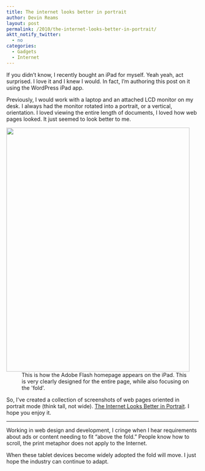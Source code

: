 ```yaml
---
title: The internet looks better in portrait
author: Devin Reams
layout: post
permalink: /2010/the-internet-looks-better-in-portrait/
aktt_notify_twitter:
  - no
categories:
  - Gadgets
  - Internet
---
```

If you didn&#8217;t know, I recently bought an iPad for myself. Yeah yeah, act surprised. I love it and I knew I would. In fact, I&#8217;m authoring this post on it using the WordPress iPad app. 

Previously, I would work with a laptop and an attached LCD monitor on my desk. I always had the monitor rotated into a portrait, or a vertical, orientation. I loved viewing the entire length of documents, I loved how web pages looked. It just seemed to look better to me.

<dl id="attachment_1095" class="wp-caption aligncenter" style="max-width:480px">
  <dt>
    <a href="https://devin.reams.me/wp/wp-content/uploads/2010/04/p_1024_768_2ACA2507-B426-43CD-ABCF-CCC23A3CC810.jpeg"><img src="https://devin.reams.me/wp/wp-content/uploads/2010/04/p_1024_768_2ACA2507-B426-43CD-ABCF-CCC23A3CC810.jpeg" alt="" title="Adobe Flash" width="480" height="640" class="size-full wp-image-1095" /></a>
  </dt>
  
  <dd>
    This is how the Adobe Flash homepage appears on the iPad. This is very clearly designed for the entire page, while also focusing on the 'fold'.
  </dd>
</dl>

So, I&#8217;ve created a collection of screenshots of web pages oriented in portrait mode (think tall, not wide). [The Internet Looks Better in Portrait][1]. I hope you enjoy it. 

* * *

Working in web design and development, I cringe when I hear requirements about ads or content needing to fit &#8220;above the fold.&#8221; People know how to scroll, the print metaphor does not apply to the Internet. 

When these tablet devices become widely adopted the fold will move. I just hope the industry can continue to adapt.

 [1]: http://verticalwebpages.tumblr.com